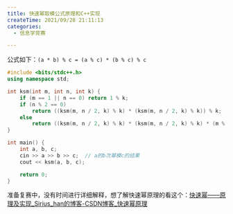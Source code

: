 ```yaml
---
title: 快速幂取模公式原理和C++实现
createTime: 2021/09/28 21:11:13
categories:
  - 信息学竞赛

---
```


公式如下：`(a * b) % c = (a % c) * (b % c) % c`

```cpp
#include <bits/stdc++.h>
using namespace std;

int ksm(int m, int n, int k) {
    if (m == 1 || n == 0) return 1 % k;
    if (n % 2 == 0)
        return ((ksm(m, n / 2, k) % k) * (ksm(m, n / 2, k) % k)) % k;
    else
        return ((ksm(m, n / 2, k) % k) * (ksm(m, n / 2, k) % k) * (m % k)) % k;
}

int main() {
    int a, b, c;
    cin >> a >> b >> c;  // a的b次幂模c的结果
    cout << ksm(a, b, c);

    return 0;
}
```

准备复赛中，没有时间进行详细解释，想了解快速幂原理的看这个：[快速幂——原理及实现_Sirius_han的博客-CSDN博客_快速幂原理](https://blog.csdn.net/Sirius_han/article/details/88757132)
